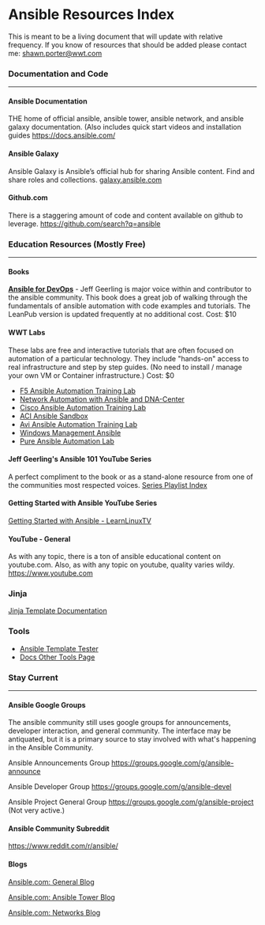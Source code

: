 # **Ansible Resources Index**
This is meant to be a living document that will update with relative frequency.  If you know of resources that should be added please contact me: shawn.porter@wwt.com



### Documentation and Code

------



#### **Ansible Documentation**

THE home of official ansible, ansible tower, ansible network, and ansible galaxy documentation.  (Also includes quick start videos and installation guides https://docs.ansible.com/



#### **Ansible Galaxy**

Ansible Galaxy is Ansible’s official hub for sharing Ansible content.  Find and share roles and collections. [galaxy.ansible.com](https://galaxy.ansible.com/home)



#### **Github.com**

There is a staggering amount of code and content available on github to leverage. https://github.com/search?q=ansible



### Education Resources (Mostly Free)

------



#### Books
[**Ansible for DevOps**]( https://www.ansiblefordevops.com/) - Jeff Geerling is major voice within and contributor to the ansible community.  This book does a great job of walking through the fundamentals of ansible automation with code examples and tutorials.  The LeanPub version is updated frequently at no additional cost.  Cost: $10



#### **WWT Labs**

These labs are free and interactive tutorials that are often focused on automation of a particular technology.  They include "hands-on" access to real infrastructure and step by step guides.  (No need to install / manage your own VM or Container infrastructure.)  Cost: $0

- [F5 Ansible Automation Training Lab](https://www.wwt.com/lab/f5-ansible-automation-training-lab)
- [Network Automation with Ansible and DNA-Center](https://www.wwt.com/lab/network-automation-with-ansible-dna-center)
- [Cisco Ansible Automation Training Lab](https://www.wwt.com/lab/cisco-ansible-automation-training-lab)
- [ACI Ansible Sandbox](https://www.wwt.com/lab/aci-ansible-sandbox)
- [Avi Ansible Automation Training Lab](https://www.wwt.com/lab/avi-ansible-automation-training-lab)
- [Windows Management Ansible](https://www.wwt.com/lab/windows-management-ansible)
- [Pure Ansible Automation Lab](https://www.wwt.com/lab/pure-ansible-automation-lab)



#### **Jeff Geerling's Ansible 101 YouTube Series**

A perfect compliment to the book or as a stand-alone resource from one of the communities most respected voices. [Series Playlist Index](https://www.youtube.com/playlist?list=PL2_OBreMn7FqZkvMYt6ATmgC0KAGGJNAN)

#### Getting Started with Ansible YouTube Series
[Getting Started with Ansible - LearnLinuxTV](https://www.youtube.com/playlist?list=PLT98CRl2KxKEUHie1m24-wkyHpEsa4Y70)


#### YouTube - General

As with any topic, there is a ton of ansible educational content on youtube.com.   Also, as with any topic on youtube, quality varies wildy. https://www.youtube.com


### Jinja
[Jinja Template Documentation](https://jinja.palletsprojects.com/en/2.11.x/templates/)


### Tools
- [Ansible Template Tester](https://ansible.sivel.net/test/)
- [Docs Other Tools Page](https://docs.ansible.com/ansible/latest/community/other_tools_and_programs.html)


### **Stay Current**

------



#### **Ansible Google Groups**

The ansible community still uses google groups for announcements, developer interaction, and general community.  The interface may be antiquated, but it is a primary source to stay involved with what's happening in the Ansible Community.

Ansible Announcements Group https://groups.google.com/g/ansible-announce

Ansible Developer Group https://groups.google.com/g/ansible-devel

Ansible Project General Group https://groups.google.com/g/ansible-project  (Not very active.)



#### **Ansible Community Subreddit**

https://www.reddit.com/r/ansible/



#### Blogs

[Ansible.com: General Blog](https://www.ansible.com/blog/topic/ansible)

[Ansible.com: Ansible Tower Blog](https://www.ansible.com/blog/topic/ansible-tower)

[Ansible.com: Networks Blog](https://www.ansible.com/blog/topic/networks)





